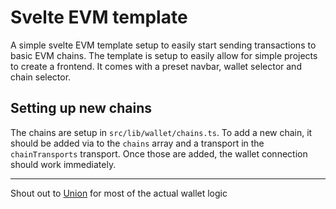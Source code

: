 # Svelte EVM template

A simple svelte EVM template setup to easily start sending transactions to basic EVM chains. The template is setup to easily allow for simple projects to create a frontend. It comes with a preset navbar, wallet selector and chain selector.

## Setting up new chains

The chains are setup in `src/lib/wallet/chains.ts`. To add a new chain, it should be added via to the `chains` array and a transport in the `chainTransports` transport. Once those are added, the wallet connection should work immediately.

---

Shout out to [Union](https://github.com/unionlabs/union) for most of the actual wallet logic
